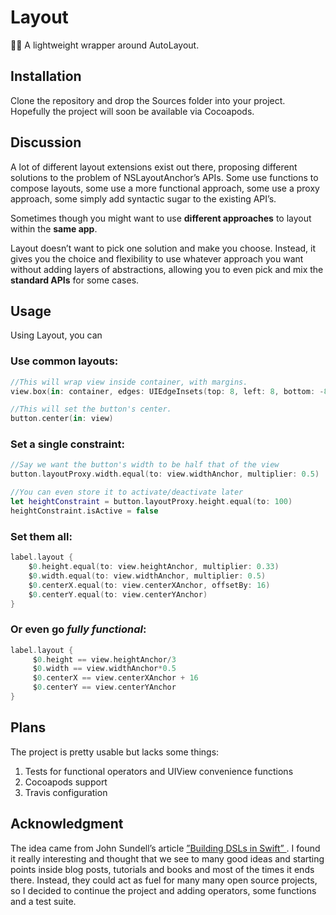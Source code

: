 # Layout 
📏📐 A lightweight wrapper around AutoLayout.

## Installation
Clone the repository and drop the Sources folder into your project.
Hopefully the project will soon be available via Cocoapods.

## Discussion
A lot of different layout extensions exist out there, proposing different solutions to the problem of NSLayoutAnchor’s APIs.
Some use functions to compose layouts, some use a more functional approach,
some use a proxy approach, some simply add syntactic sugar to the existing API’s.

Sometimes though you might want to use **different approaches** to layout within the **same app**. 

Layout doesn’t want to pick one solution and make you choose. Instead, it gives you the choice and flexibility to use whatever approach you want without adding layers of abstractions, allowing you to even pick and mix the **standard APIs** for some cases.

## Usage
Using Layout, you can

### Use common layouts:
```swift
//This will wrap view inside container, with margins.
view.box(in: container, edges: UIEdgeInsets(top: 8, left: 8, bottom: -8, right: -8))

//This will set the button's center.
button.center(in: view)
```

### Set a single constraint:
```swift
//Say we want the button's width to be half that of the view
button.layoutProxy.width.equal(to: view.widthAnchor, multiplier: 0.5) 

//You can even store it to activate/deactivate later
let heightConstraint = button.layoutProxy.height.equal(to: 100)
heightConstraint.isActive = false
```

### Set them all:
```swift
label.layout {
    $0.height.equal(to: view.heightAnchor, multiplier: 0.33)
    $0.width.equal(to: view.widthAnchor, multiplier: 0.5)
    $0.centerX.equal(to: view.centerXAnchor, offsetBy: 16)
    $0.centerY.equal(to: view.centerYAnchor)
}
```

### Or even go *fully functional*:
```swift
label.layout {
     $0.height == view.heightAnchor/3
     $0.width == view.widthAnchor*0.5
     $0.centerX == view.centerXAnchor + 16
     $0.centerY == view.centerYAnchor
}
```

## Plans

The project is pretty usable but lacks some things:
1. Tests for functional operators and UIView convenience functions
2. Cocoapods support
3. Travis configuration



## Acknowledgment

The idea came from John Sundell’s article [”Building DSLs in Swift” ][1]. I found it really interesting and thought  that we see to many good ideas and starting points inside blog posts, tutorials and books and most of the times it ends there.
Instead, they could act as fuel for many many open source projects, so I decided to continue the project and adding operators, some functions and a test suite.


[1]:	https://www.swiftbysundell.com/posts/building-dsls-in-swift
